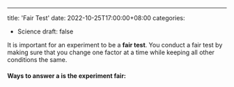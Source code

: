 ---
title: 'Fair Test'
date: 2022-10-25T17:00:00+08:00
categories:
  - Science
draft: false

It is important for an experiment to be a **fair test**. You conduct a fair test by making sure that you change one factor at a time while keeping all other conditions the same.

#### Ways to answer a is the experiment fair:
